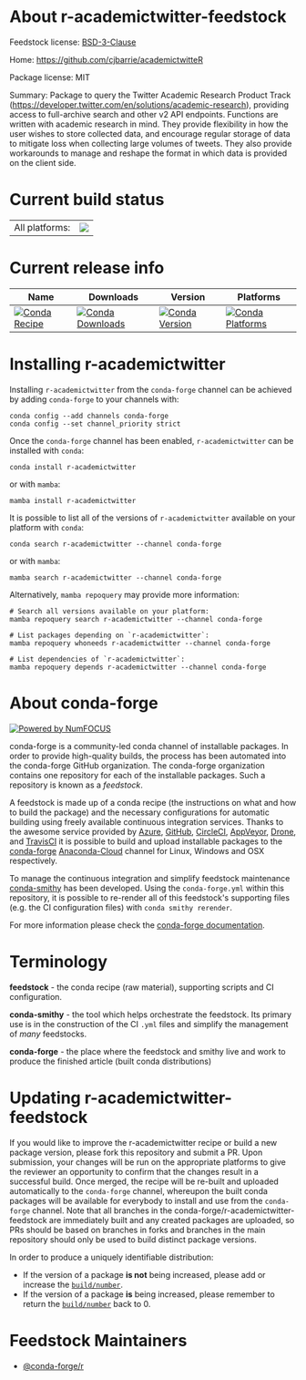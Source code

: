 About r-academictwitter-feedstock
=================================

Feedstock license: [BSD-3-Clause](https://github.com/conda-forge/r-academictwitter-feedstock/blob/main/LICENSE.txt)

Home: https://github.com/cjbarrie/academictwitteR

Package license: MIT

Summary: Package to query the Twitter Academic Research Product Track (<https://developer.twitter.com/en/solutions/academic-research>), providing access to full-archive search and other v2 API endpoints. Functions are written with academic research in mind. They provide flexibility in how the user wishes to store collected data, and encourage regular storage of data to mitigate loss when collecting large volumes of tweets. They also provide workarounds to manage and reshape the format in which data is provided on the client side.

Current build status
====================


<table><tr><td>All platforms:</td>
    <td>
      <a href="https://dev.azure.com/conda-forge/feedstock-builds/_build/latest?definitionId=12691&branchName=main">
        <img src="https://dev.azure.com/conda-forge/feedstock-builds/_apis/build/status/r-academictwitter-feedstock?branchName=main">
      </a>
    </td>
  </tr>
</table>

Current release info
====================

| Name | Downloads | Version | Platforms |
| --- | --- | --- | --- |
| [![Conda Recipe](https://img.shields.io/badge/recipe-r--academictwitter-green.svg)](https://anaconda.org/conda-forge/r-academictwitter) | [![Conda Downloads](https://img.shields.io/conda/dn/conda-forge/r-academictwitter.svg)](https://anaconda.org/conda-forge/r-academictwitter) | [![Conda Version](https://img.shields.io/conda/vn/conda-forge/r-academictwitter.svg)](https://anaconda.org/conda-forge/r-academictwitter) | [![Conda Platforms](https://img.shields.io/conda/pn/conda-forge/r-academictwitter.svg)](https://anaconda.org/conda-forge/r-academictwitter) |

Installing r-academictwitter
============================

Installing `r-academictwitter` from the `conda-forge` channel can be achieved by adding `conda-forge` to your channels with:

```
conda config --add channels conda-forge
conda config --set channel_priority strict
```

Once the `conda-forge` channel has been enabled, `r-academictwitter` can be installed with `conda`:

```
conda install r-academictwitter
```

or with `mamba`:

```
mamba install r-academictwitter
```

It is possible to list all of the versions of `r-academictwitter` available on your platform with `conda`:

```
conda search r-academictwitter --channel conda-forge
```

or with `mamba`:

```
mamba search r-academictwitter --channel conda-forge
```

Alternatively, `mamba repoquery` may provide more information:

```
# Search all versions available on your platform:
mamba repoquery search r-academictwitter --channel conda-forge

# List packages depending on `r-academictwitter`:
mamba repoquery whoneeds r-academictwitter --channel conda-forge

# List dependencies of `r-academictwitter`:
mamba repoquery depends r-academictwitter --channel conda-forge
```


About conda-forge
=================

[![Powered by
NumFOCUS](https://img.shields.io/badge/powered%20by-NumFOCUS-orange.svg?style=flat&colorA=E1523D&colorB=007D8A)](https://numfocus.org)

conda-forge is a community-led conda channel of installable packages.
In order to provide high-quality builds, the process has been automated into the
conda-forge GitHub organization. The conda-forge organization contains one repository
for each of the installable packages. Such a repository is known as a *feedstock*.

A feedstock is made up of a conda recipe (the instructions on what and how to build
the package) and the necessary configurations for automatic building using freely
available continuous integration services. Thanks to the awesome service provided by
[Azure](https://azure.microsoft.com/en-us/services/devops/), [GitHub](https://github.com/),
[CircleCI](https://circleci.com/), [AppVeyor](https://www.appveyor.com/),
[Drone](https://cloud.drone.io/welcome), and [TravisCI](https://travis-ci.com/)
it is possible to build and upload installable packages to the
[conda-forge](https://anaconda.org/conda-forge) [Anaconda-Cloud](https://anaconda.org/)
channel for Linux, Windows and OSX respectively.

To manage the continuous integration and simplify feedstock maintenance
[conda-smithy](https://github.com/conda-forge/conda-smithy) has been developed.
Using the ``conda-forge.yml`` within this repository, it is possible to re-render all of
this feedstock's supporting files (e.g. the CI configuration files) with ``conda smithy rerender``.

For more information please check the [conda-forge documentation](https://conda-forge.org/docs/).

Terminology
===========

**feedstock** - the conda recipe (raw material), supporting scripts and CI configuration.

**conda-smithy** - the tool which helps orchestrate the feedstock.
                   Its primary use is in the construction of the CI ``.yml`` files
                   and simplify the management of *many* feedstocks.

**conda-forge** - the place where the feedstock and smithy live and work to
                  produce the finished article (built conda distributions)


Updating r-academictwitter-feedstock
====================================

If you would like to improve the r-academictwitter recipe or build a new
package version, please fork this repository and submit a PR. Upon submission,
your changes will be run on the appropriate platforms to give the reviewer an
opportunity to confirm that the changes result in a successful build. Once
merged, the recipe will be re-built and uploaded automatically to the
`conda-forge` channel, whereupon the built conda packages will be available for
everybody to install and use from the `conda-forge` channel.
Note that all branches in the conda-forge/r-academictwitter-feedstock are
immediately built and any created packages are uploaded, so PRs should be based
on branches in forks and branches in the main repository should only be used to
build distinct package versions.

In order to produce a uniquely identifiable distribution:
 * If the version of a package **is not** being increased, please add or increase
   the [``build/number``](https://docs.conda.io/projects/conda-build/en/latest/resources/define-metadata.html#build-number-and-string).
 * If the version of a package **is** being increased, please remember to return
   the [``build/number``](https://docs.conda.io/projects/conda-build/en/latest/resources/define-metadata.html#build-number-and-string)
   back to 0.

Feedstock Maintainers
=====================

* [@conda-forge/r](https://github.com/conda-forge/r/)

